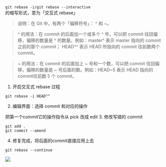 `git rebase -i/git rebase --interactive `的缩写形式，意为「交互式 rebase」

 > 说明：在 Git 中，有两个「偏移符号」： ^ 和 ~。

 >^ 的用法：在 commit 的后面加一个或多个 ^ 号，可以把 commit 往回偏移，偏移的数量是 ^ 的数量。例如：master^ 表示 master 指向的 commit 之前的那个 commit； HEAD^^ 表示 HEAD 所指向的 commit 往前数两个 commit。

 >~ 的用法：在 commit 的后面加上 ~ 号和一个数，可以把 commit 往回偏移，偏移的数量是 ~ 号后面的数。例如：HEAD~5 表示 HEAD 指向的 commit往前数 5 个 commit。

1. 开启交互式 rebase 过程
```
git rebase -i HEAD^^
```
2. 编辑界面：选择 commit 和对应的操作

把第一个commit它的操作指令从 pick 改成 edit
3. 修改写错的 commit
```
git add .
git commit --amend
```
4. 修复完成，将后面的commit直接应用上去
```
git rebase --continue
```
![](https://p1-jj.byteimg.com/tos-cn-i-t2oaga2asx/gold-user-assets/2017/11/22/15fdf5fd4e7d5257~tplv-t2oaga2asx-zoom-in-crop-mark:3024:0:0:0.awebp)
